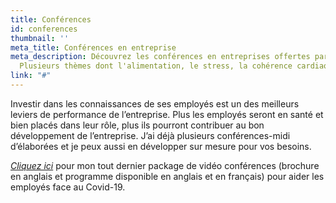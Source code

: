 ```yaml
---
title: Conférences
id: conferences
thumbnail: ''
meta_title: Conférences en entreprise
meta_description: Découvrez les conférences en entreprises offertes par Nancy Bilodeau.
  Plusieurs thèmes dont l'alimentation, le stress, la cohérence cardiaque et la méditation.
link: "#"
---
```

Investir dans les connaissances de ses employés est un des meilleurs leviers de performance de l’entreprise. Plus les employés seront en santé et bien placés dans leur rôle, plus ils pourront contribuer au bon développement de l’entreprise. J’ai déjà plusieurs conférences-midi d’élaborées et je peux aussi en développer sur mesure pour vos besoins.

[_Cliquez ici_](https://cours.nancybilodeau.com/officewellnessrescue) pour mon tout dernier package de vidéo conférences (brochure en anglais et programme disponible en anglais et en français) pour aider les employés face au Covid-19.